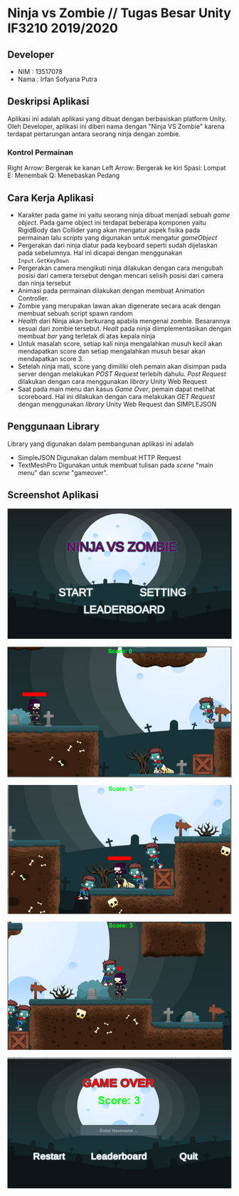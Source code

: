 # Ninja vs Zombie // Tugas Besar Unity IF3210 2019/2020

## Developer
- NIM   : 13517078
- Nama  : Irfan Sofyana Putra

## Deskripsi Aplikasi
Aplikasi ini adalah aplikasi yang dibuat dengan berbasiskan platform Unity. Oleh Developer, aplikasi 
ini diberi nama dengan "Ninja VS Zombie" karena terdapat pertarungan antara seorang ninja dengan 
zombie. 

### Kontrol Permainan
Right Arrow: Bergerak ke kanan
Left Arrow: Bergerak ke kiri
Spasi: Lompat
E: Menembak
Q: Menebaskan Pedang

## Cara Kerja Aplikasi
- Karakter pada game ini yaitu seorang ninja dibuat menjadi sebuah *game object*. Pada game object ini terdapat beberapa komponen yaitu RigidBody dan Collider yang akan mengatur aspek fisika pada permainan lalu *scripts* yang digunakan untuk mengatur *gameObject*
- Pergerakan dari ninja diatur pada keyboard seperti sudah dijelaskan pada sebelumnya. Hal ini dicapai dengan menggunakan 
`Input.GetKeyDown`
- Pergerakan camera mengikuti ninja dilakukan dengan cara mengubah posisi dari camera tersebut dengan mencari selisih posisi dari camera dan ninja tersebut
- Animasi pada permainan dilakukan dengan membuat Animation Controller.
- Zombie yang merupakan lawan akan digenerate secara acak dengan membuat sebuah script spawn random
- *Health* dari Ninja akan berkurang apabila mengenai zombie. Besarannya sesuai dari zombie tersebut. *Healt*  pada ninja diimplementasikan dengan membuat *bar* yang terletak di atas kepala ninja
- Untuk masalah score, setiap kali ninja mengalahkan musuh kecil akan mendapatkan score dan setiap mengalahkan musuh besar akan mendapatkan score 3.
- Setelah ninja mati, score yang dimiliki oleh pemain akan disimpan pada server dengan melakukan *POST Request* terlebih dahulu. *Post Request* dilakukan dengan cara menggunakan *library* Unity Web Request
- Saat pada main menu dan kasus *Game Over*, pemain dapat melihat scoreboard. Hal ini dilakukan dengan cara melakukan *GET Request* dengan menggunakan  *library* Unity Web Request dan SIMPLEJSON



## Penggunaan Library
Library yang digunakan dalam pembangunan aplikasi ini adalah

- SimpleJSON
  Digunakan dalam membuat HTTP Request
- TextMeshPro
  Digunakan untuk membuat tulisan pada *scene* "main menu" dan *scene* "gameover".


## Screenshot Aplikasi
![](ScreenShoot/1.PNG)

![](ScreenShoot/2.PNG)

![](ScreenShoot/3.PNG)

![](ScreenShoot/4.PNG)

![](ScreenShoot/5.PNG)
